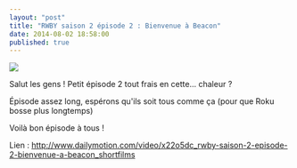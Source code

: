 ```yaml
---
layout: "post"
title: "RWBY saison 2 épisode 2 : Bienvenue à Beacon"
date: 2014-08-02 18:58:00
published: true
---
```

![](https://img1.wikia.nocookie.net/__cb20140801020900/rwby/images/thumb/8/89/WelcomeToBeacon.png/250px-WelcomeToBeacon.png)

Salut les gens ! Petit épisode 2 tout frais en cette... chaleur ?

Épisode assez long, espérons qu'ils soit tous comme ça (pour que Roku bosse plus longtemps)

Voilà bon épisode à tous !

Lien : <http://www.dailymotion.com/video/x22o5dc_rwby-saison-2-episode-2-bienvenue-a-beacon_shortfilms>
